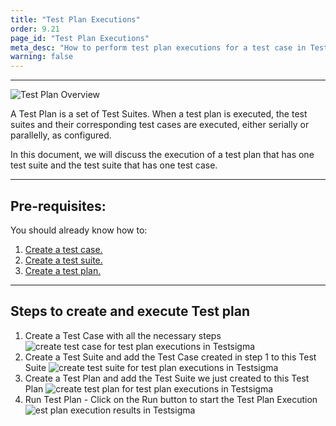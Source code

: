 ```yaml
---
title: "Test Plan Executions"
order: 9.21
page_id: "Test Plan Executions"
meta_desc: "How to perform test plan executions for a test case in Testsigma."
warning: false
---
```


---

![Test Plan Overview](https://docs.testsigma.com/images/test-plan-executions/test-plan-overview.jpeg)

A Test Plan is a set of Test Suites. When a test plan is executed, the test suites and their corresponding test cases are executed, either serially or parallelly, as configured.

In this document, we will discuss the execution of a test plan that has one test suite and the test suite that has one test case.

---
## Pre-requisites:
You should already know how to:

 1. [Create a test case.](https://testsigma.com/docs/test-cases/manage/add-edit-delete/)
 2. [Create a test suite.](https://testsigma.com/docs/test-management/test-suites/overview/)
 3. [Create a test plan.](https://testsigma.com/docs/test-management/test-plans/manage-test-suites/)

---
## Steps to create and execute Test plan
 1. Create a Test Case with all the necessary steps
    ![create test case for test plan executions in Testsigma](https://docs.testsigma.com/images/test-plan-executions/create-test-case-test-plan-executions-testsigma.gif)
 2. Create a Test Suite and add the Test Case created in step 1 to this Test Suite
    ![create test suite for test plan executions in Testsigma](https://docs.testsigma.com/images/test-plan-executions/create-test-suite-test-plan-executions-testsigma.gif)
 3. Create a Test Plan and add the Test Suite we just created to this Test Plan
    ![create test plan for test plan executions in Testsigma](https://docs.testsigma.com/images/test-plan-executions/create-test-plan-test-plan-executions-testsigma.gif)
 4. Run Test Plan - Click on the Run button to start the Test Plan Execution
    ![est plan execution results in Testsigma](https://docs.testsigma.com/images/test-plan-executions/test-plan-executions-results-testsigma.gif)